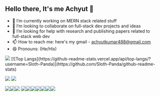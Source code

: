 ## Hello there, It's me Achyut 👋
- 🔭 I’m currently working on MERN stack related stuff
- 👯 I’m looking to collaborate on full-stack dev projects and ideas
- 🤔 I’m looking for help with research and publishing papers related to full-stack web dev
- 📫 How to reach me: here's my gmail - achyutkumar488@gmail.com
- 😄 Pronouns: (He/His)


 <img src="https://github-readme-stats.vercel.app/api?username=Sloth-Panda&&show_icons=true&count_private=true&title_color=ffffff&icon_color=bb2acf&text_color=daf7dc&bg_color=151515&theme=gruvbox">
 [![Top Langs](https://github-readme-stats.vercel.app/api/top-langs/?username=Sloth-Panda)](https://github.com/Sloth-Panda/github-readme-stats)

 [ <img src="https://img.shields.io/badge/LinkedIn-0077B5?style=for-the-badge&logo=linkedin&logoColor=white">](https://www.linkedin.com/in/achyut-kumar-panda-22967a19a/)
 [<img src="https://img.shields.io/badge/Discord-7289DA?style=for-the-badge&logo=discord&logoColor=white">](https://discord.com/channels/792371177502801950/792371177502801953)
 
 
 <img src="https://img.shields.io/badge/HTML5-E34F26?style=for-the-badge&logo=html5&logoColor=white"><img src="https://img.shields.io/badge/CSS3-1572B6?style=for-the-badge&logo=css3&logoColor=white"><img src="https://img.shields.io/badge/Python-14354C?style=for-the-badge&logo=python&logoColor=white">
 <img src="https://img.shields.io/badge/Java-ED8B00?style=for-the-badge&logo=java&logoColor=white"><img src="https://img.shields.io/badge/JavaScript-F7DF1E?style=for-the-badge&logo=javascript&logoColor=black"><img src="https://img.shields.io/badge/Bootstrap-563D7C?style=for-the-badge&logo=bootstrap&logoColor=white"><img src="https://img.shields.io/badge/jQuery-0769AD?style=for-the-badge&logo=jquery&logoColor=white"><img src="https://img.shields.io/badge/Node.js-43853D?style=for-the-badge&logo=node.js&logoColor=white"><img src="https://img.shields.io/badge/React-20232A?style=for-the-badge&logo=react&logoColor=61DAFB"><img src="https://img.shields.io/badge/MongoDB-4EA94B?style=for-the-badge&logo=mongodb&logoColor=white">
 
 
